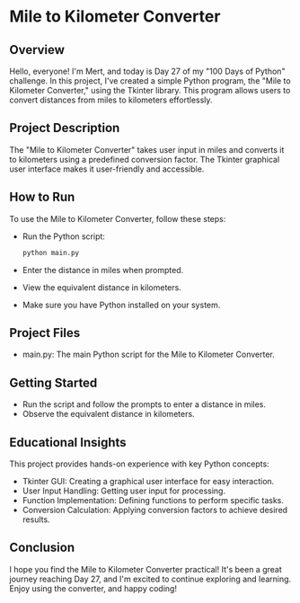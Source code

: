 # Mile to Kilometer Converter
## Overview
Hello, everyone! I'm Mert, and today is Day 27 of my "100 Days of Python" challenge. In this project, I've created a simple Python program, the "Mile to Kilometer Converter," using the Tkinter library. This program allows users to convert distances from miles to kilometers effortlessly.

## Project Description
The "Mile to Kilometer Converter" takes user input in miles and converts it to kilometers using a predefined conversion factor. The Tkinter graphical user interface makes it user-friendly and accessible.

## How to Run
To use the Mile to Kilometer Converter, follow these steps:

* Run the Python script:
   ```bash
   python main.py
   ```

* Enter the distance in miles when prompted.

* View the equivalent distance in kilometers.

* Make sure you have Python installed on your system.

## Project Files
* main.py: The main Python script for the Mile to Kilometer Converter.
## Getting Started
* Run the script and follow the prompts to enter a distance in miles.
* Observe the equivalent distance in kilometers.
## Educational Insights
This project provides hands-on experience with key Python concepts:

* Tkinter GUI: Creating a graphical user interface for easy interaction.
* User Input Handling: Getting user input for processing.
* Function Implementation: Defining functions to perform specific tasks.
* Conversion Calculation: Applying conversion factors to achieve desired results.
## Conclusion
I hope you find the Mile to Kilometer Converter practical! It's been a great journey reaching Day 27, and I'm excited to continue exploring and learning. Enjoy using the converter, and happy coding!

